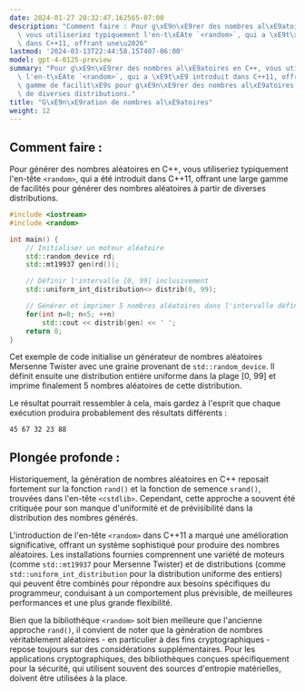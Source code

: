 ```yaml
---
date: 2024-01-27 20:32:47.162565-07:00
description: "Comment faire : Pour g\xE9n\xE9rer des nombres al\xE9atoires en C++,\
  \ vous utiliseriez typiquement l'en-t\xEAte `<random>`, qui a \xE9t\xE9 introduit\
  \ dans C++11, offrant une\u2026"
lastmod: '2024-03-13T22:44:58.157407-06:00'
model: gpt-4-0125-preview
summary: "Pour g\xE9n\xE9rer des nombres al\xE9atoires en C++, vous utiliseriez typiquement\
  \ l'en-t\xEAte `<random>`, qui a \xE9t\xE9 introduit dans C++11, offrant une large\
  \ gamme de facilit\xE9s pour g\xE9n\xE9rer des nombres al\xE9atoires \xE0 partir\
  \ de diverses distributions."
title: "G\xE9n\xE9ration de nombres al\xE9atoires"
weight: 12
---
```


## Comment faire :
Pour générer des nombres aléatoires en C++, vous utiliseriez typiquement l'en-tête `<random>`, qui a été introduit dans C++11, offrant une large gamme de facilités pour générer des nombres aléatoires à partir de diverses distributions.

```C++
#include <iostream>
#include <random>

int main() {
    // Initialiser un moteur aléatoire
    std::random_device rd;  
    std::mt19937 gen(rd()); 

    // Définir l'intervalle [0, 99] inclusivement
    std::uniform_int_distribution<> distrib(0, 99); 

    // Générer et imprimer 5 nombres aléatoires dans l'intervalle défini
    for(int n=0; n<5; ++n)
        std::cout << distrib(gen) << ' ';
    return 0;
}
```

Cet exemple de code initialise un générateur de nombres aléatoires Mersenne Twister avec une graine provenant de `std::random_device`. Il définit ensuite une distribution entière uniforme dans la plage [0, 99] et imprime finalement 5 nombres aléatoires de cette distribution.

Le résultat pourrait ressembler à cela, mais gardez à l'esprit que chaque exécution produira probablement des résultats différents :

```
45 67 32 23 88
```

## Plongée profonde :
Historiquement, la génération de nombres aléatoires en C++ reposait fortement sur la fonction `rand()` et la fonction de semence `srand()`, trouvées dans l'en-tête `<cstdlib>`. Cependant, cette approche a souvent été critiquée pour son manque d'uniformité et de prévisibilité dans la distribution des nombres générés.

L'introduction de l'en-tête `<random>` dans C++11 a marqué une amélioration significative, offrant un système sophistiqué pour produire des nombres aléatoires. Les installations fournies comprennent une variété de moteurs (comme `std::mt19937` pour Mersenne Twister) et de distributions (comme `std::uniform_int_distribution` pour la distribution uniforme des entiers) qui peuvent être combinés pour répondre aux besoins spécifiques du programmeur, conduisant à un comportement plus prévisible, de meilleures performances et une plus grande flexibilité.

Bien que la bibliothèque `<random>` soit bien meilleure que l'ancienne approche `rand()`, il convient de noter que la génération de nombres véritablement aléatoires - en particulier à des fins cryptographiques - repose toujours sur des considérations supplémentaires. Pour les applications cryptographiques, des bibliothèques conçues spécifiquement pour la sécurité, qui utilisent souvent des sources d'entropie matérielles, doivent être utilisées à la place.

